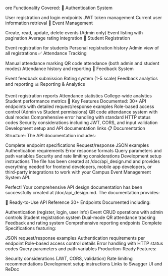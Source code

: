 ore Functionality Covered:
🔐 Authentication System

User registration and login endpoints
JWT token management
Current user information retrieval
🎪 Event Management

Create, read, update, delete events (Admin only)
Event listing with pagination
Average rating integration
📝 Student Registration

Event registration for students
Personal registration history
Admin view of all registrations
✅ Attendance Tracking

Manual attendance marking
QR code attendance (both admin and student modes)
Attendance history and reporting
💬 Feedback System

Event feedback submission
Rating system (1-5 scale)
Feedback analytics and reporting
📊 Reporting & Analytics

Event registration reports
Attendance statistics
College-wide analytics
Student performance metrics
🎯 Key Features Documented:
30+ API endpoints with detailed request/response examples
Role-based access control (Admin vs Student permissions)
QR code attendance system with dual modes
Comprehensive error handling with standard HTTP status codes
Security considerations including JWT, CORS, and input validation
Development setup and API documentation links
📋 Documentation Structure:
The API documentation includes:

Complete endpoint specifications
Request/response JSON examples
Authentication requirements
Error response formats
Query parameters and path variables
Security and rate limiting considerations
Development setup instructions
The file has been created at /doc/api_design.md and provides everything needed for frontend developers, mobile app developers, or third-party integrations to work with your Campus Event Management System API.

Perfect! Your comprehensive API design documentation has been successfully created at /doc/api_design.md. The documentation provides:

🚀 Ready-to-Use API Reference
30+ Endpoints Documented including:

Authentication (register, login, user info)
Event CRUD operations with admin controls
Student registration system
Dual-mode QR attendance tracking
Feedback and rating system
Comprehensive reporting endpoints
Complete Specifications featuring:

JSON request/response examples
Authentication requirements per endpoint
Role-based access control details
Error handling with HTTP status codes
Query parameters and path variables
Production-Ready Features:

Security considerations (JWT, CORS, validation)
Rate limiting recommendations
Development setup instructions
Links to Swagger UI and ReDoc